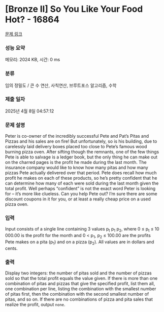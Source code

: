 # [Bronze II] So You Like Your Food Hot? - 16864 

[문제 링크](https://www.acmicpc.net/problem/16864) 

### 성능 요약

메모리: 2024 KB, 시간: 0 ms

### 분류

임의 정밀도 / 큰 수 연산, 사칙연산, 브루트포스 알고리즘, 수학

### 제출 일자

2025년 4월 8일 04:57:12

### 문제 설명

<p>Peter is co-owner of the incredibly successful Pete and Pat’s Pitas and Pizzas and his sales are on fire! But unfortunately, so is his building, due to carelessly laid delivery boxes placed too close to Pete’s famous wood burning pizza oven. After sifting though the remnants, one of the few things Pete is able to salvage is a ledger book, but the only thing he can make out on the charred pages is the profit he made during the last month. The insurance company would like to know how many pitas and how many pizzas Pete actually delivered over that period. Pete does recall how much profit he makes on each of these products, so he’s pretty confident that he can determine how many of each were sold during the last month given the total profit. Well perhaps “confident” is not the exact word Peter is looking for – it’s more like clueless. Can you help Pete out? I’m sure there are some discount coupons in it for you, or at least a really cheap price on a used pizza oven.</p>

### 입력 

 <p>Input consists of a single line containing 3 values p<sub>t</sub> p<sub>1</sub> p<sub>2</sub>, where 0 ≤ p<sub>t</sub> ≤ 10 000.00 is the profit for the month and 0 < p<sub>1</sub>, p<sub>2</sub> ≤ 100.00 are the profits Pete makes on a pita (p<sub>1</sub>) and on a pizza (p<sub>2</sub>). All values are in dollars and cents.</p>

### 출력 

 <p>Display two integers: the number of pitas sold and the number of pizzas sold so that the total profit equals the value given. If there is more than one combination of pitas and pizzas that give the specified profit, list them all, one combination per line, listing the combination with the smallest number of pitas first, then the combination with the second smallest number of pitas, and so on. If there are no combinations of pizza and pita sales that realize the profit, output <code>none</code>.</p>

